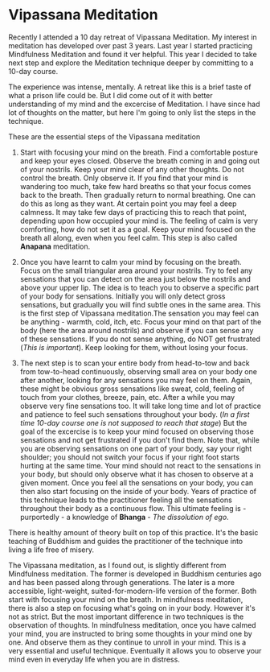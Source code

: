 
Vipassana Meditation
===

Recently I attended a 10 day retreat of Vipassana Meditation. My interest in meditation has developed over past 3 years. Last year I started practicing Mindfulness Meditation and found it ver helpful. This year I decided to take next step and explore the Meditation technique deeper by committing to a 10-day course.

The experience was intense, mentally. A retreat like this is a brief taste of what a prison life could be. But I did come out of it with better understanding of my mind and the excercise of Meditation. I have since had lot of thoughts on the matter, but here I'm going to only list the steps in the technique.

These are the essential steps of the Vipassana meditation

1. Start with focusing your mind on the breath. Find a comfortable posture and keep your eyes closed. Observe the breath coming in and going out of your nostrils. Keep your mind clear of any other thoughts. Do not control the breath. Only observe it. If you find that your mind is wandering too much, take few hard breaths so that your focus comes back to the breath. Then gradually return to normal breathing. One can do this as long as they want. At certain point you may feel a deep calmness. It may take few days of practicing this to reach that point, depending upon how occupied your mind is. The feeling of calm is very comforting, how do not set it as a goal. Keep your mind focused on the breath all along, even when you feel calm. This step is also called **Anapana** meditation.

2. Once you have learnt to calm your mind by focusing on the breath. Focus on the small triangular area around your nostrils. Try to feel any sensations that you can detect on the area just below the nostrils and above your upper lip. The idea is to teach you to observe a specific part of your body for sensations. Initially you will only detect gross sensations, but gradually you will find subtle ones in the same area. This is the first step of Vipassana meditation.The sensation you may feel can be anything - warmth, cold, itch, etc. Focus your mind on that part of the body (here the area around nostrils) and observe if you can sense any of these sensations. If you do not sense anything, do NOT get frustrated (*This is important*). Keep looking for them, without losing your focus.

3. The next step is to scan your entire body from head-to-tow and back from tow-to-head continuously, observing small area on your body one after another, looking for any sensations you may feel on them. Again, these might be obvious gross sensations like sweat, cold, feeling of touch from your clothes, breeze, pain, etc. After a while you may observe very fine sensations too. It will take long time and lot of practice and patience to feel such sensations throughout your body. (*In a first time 10-day course one is not supposed to reach that stage*) But the goal of the excercise is to keep your mind focused on observing those sensations and not get frustrated if you don't find them. Note that, while you are observing sensations on one part of your body, say your right shoulder; you should not switch your focus if your right foot starts hurting at the same time. Your mind should not react to the sensations in your body, but should only observe what it has chosen to observe at a given moment. Once you feel all the sensations on your body, you can then also start focusing on the inside of your body. Years of practice of this technique leads to the practitioner feeling all the sensations throughout their body as a continuous flow. This ultimate feeling is - purportedly - a knowledge of **Bhanga** - *The dissolution of ego*.

There is healthy amount of theory built on top of this practice. It's the basic teaching of Buddhism and guides the practitioner of the technique into living a life free of misery.

The Vipassana meditation, as I found out, is slightly different from Mindfulness meditation. The former is developed in Buddhism centuries ago and has been passed along through generations. The later is a more accessible, light-weight, suited-for-modern-life version of the former. Both start with focusing your mind on the breath. In mindfulness meditation, there is also a step on focusing what's going on in your body. However it's not as strict. But the most important difference in two techniques is the observation of thoughts. In mindfulness meditation, once you have calmed your mind, you are instructed to bring some thoughts in your mind one by one. And observe them as they continue to unroll in your mind. This is a very essential and useful technique. Eventually it allows you to observe your mind even in everyday life when you are in distress.


